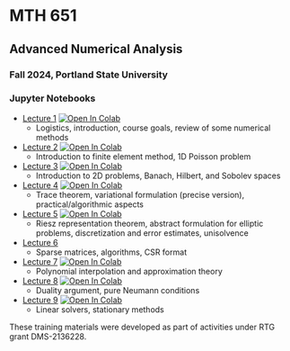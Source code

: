 # MTH 651
## Advanced Numerical Analysis
### Fall 2024, Portland State University

### Jupyter Notebooks

* [Lecture 1](lecture_notebooks/lecture_1.ipynb) [![Open In Colab](https://colab.research.google.com/assets/colab-badge.svg)](https://colab.research.google.com/github/pazner/mth-651/blob/main/lecture_notebooks/lecture_1.ipynb)
   - Logistics, introduction, course goals, review of some numerical methods
* [Lecture 2](lecture_notebooks/lecture_2.ipynb) [![Open In Colab](https://colab.research.google.com/assets/colab-badge.svg)](https://colab.research.google.com/github/pazner/mth-651/blob/main/lecture_notebooks/lecture_2.ipynb)
   - Introduction to finite element method, 1D Poisson problem
* [Lecture 3](lecture_notebooks/lecture_3.ipynb) [![Open In Colab](https://colab.research.google.com/assets/colab-badge.svg)](https://colab.research.google.com/github/pazner/mth-651/blob/main/lecture_notebooks/lecture_3.ipynb)
   - Introduction to 2D problems, Banach, Hilbert, and Sobolev spaces
* [Lecture 4](lecture_notebooks/lecture_4.ipynb) [![Open In Colab](https://colab.research.google.com/assets/colab-badge.svg)](https://colab.research.google.com/github/pazner/mth-651/blob/main/lecture_notebooks/lecture_4.ipynb)
   - Trace theorem, variational formulation (precise version), practical/algorithmic aspects
* [Lecture 5](lecture_notebooks/lecture_5.ipynb) [![Open In Colab](https://colab.research.google.com/assets/colab-badge.svg)](https://colab.research.google.com/github/pazner/mth-651/blob/main/lecture_notebooks/lecture_5.ipynb)
   - Riesz representation theorem, abstract formulation for elliptic problems, discretization and error estimates, unisolvence
* [Lecture 6](lecture_notebooks/lecture_6.tex)
   - Sparse matrices, algorithms, CSR format
* [Lecture 7](lecture_notebooks/lecture_7.ipynb) [![Open In Colab](https://colab.research.google.com/assets/colab-badge.svg)](https://colab.research.google.com/github/pazner/mth-651/blob/main/lecture_notebooks/lecture_7.ipynb)
   - Polynomial interpolation and approximation theory
* [Lecture 8](lecture_notebooks/lecture_8.ipynb) [![Open In Colab](https://colab.research.google.com/assets/colab-badge.svg)](https://colab.research.google.com/github/pazner/mth-651/blob/main/lecture_notebooks/lecture_8.ipynb)
   - Duality argument, pure Neumann conditions
* [Lecture 9](lecture_notebooks/lecture_9.ipynb) [![Open In Colab](https://colab.research.google.com/assets/colab-badge.svg)](https://colab.research.google.com/github/pazner/mth-651/blob/main/lecture_notebooks/lecture_9.ipynb)
   - Linear solvers, stationary methods

These training materials were developed as part of activities under RTG grant DMS-2136228.
